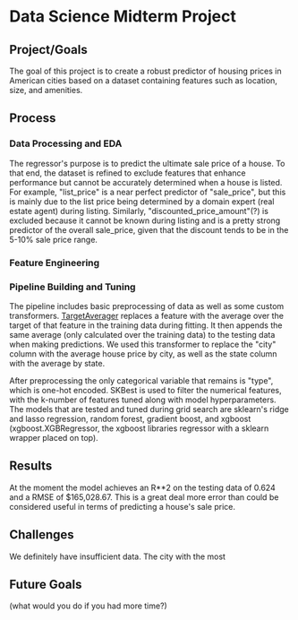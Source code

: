 # Data Science Midterm Project

## Project/Goals

The goal of this project is to create a robust predictor of housing prices in American cities based on a dataset containing features such as location, size, and amenities.
## Process
### Data Processing and EDA
The regressor's purpose is to predict the ultimate sale price of a house. To that end, the dataset is refined to exclude features that enhance performance but cannot be accurately determined when a house is listed. For example, "list_price" is a near perfect predictor of "sale_price", but this is mainly due to the list price being determined by a domain expert (real estate agent) during listing. Similarly, "discounted_price_amount"(?) is excluded because it cannot be known during listing and is a pretty strong predictor of the overall sale_price, given that the discount tends to be in the 5-10% sale price range.
### Feature Engineering
### Pipeline Building and Tuning
The pipeline includes basic preprocessing of data as well as some custom transformers. [TargetAverager](notebooks/modules/TargetAverager.py) replaces a feature with the average over the target of that feature in the training data during fitting. It then appends the same average (only calculated over the training data) to the testing data when making predictions. We used this transformer to replace the "city" column with the average house price by city, as well as the state column with the average by state.

After preprocessing the only categorical variable that remains is "type", which is one-hot encoded. SKBest is used to filter the numerical features, with the k-number of features tuned along with model hyperparameters. The models that are tested and tuned during grid search are sklearn's ridge and lasso regression, random forest, gradient boost, and xgboost (xgboost.XGBRegressor, the xgboost libraries regressor with a sklearn wrapper placed on top). 

## Results
At the moment the model achieves an R**2 on the testing data of 0.624 and a RMSE of $165,028.67. This is a great deal more error than could be considered useful in terms of predicting a house's sale price.

## Challenges 
We definitely have insufficient data. The city with the most 

## Future Goals
(what would you do if you had more time?)
